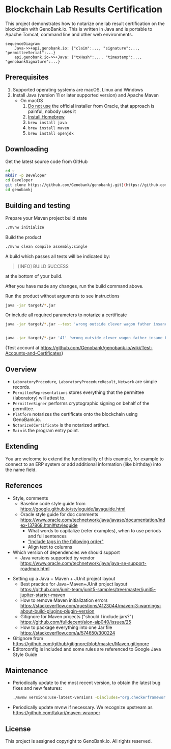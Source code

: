 # Blockchain Lab Results Certification

This project demonstrates how to notarize one lab result certification on the blockchain with GenoBank.io. This is written in Java and is portable to Apache Tomcat, command line and other web environments.

```mermaid
sequenceDiagram
    Java->>+api.genobank.io: {"claim":..., "signature":..., "permitteeSerial":...}
    api.genobank.io->>+Java: {"txHash":..., "timestamp":..., "genobankSignature":...}
```



## Prerequisites

1. Supported operating systems are macOS, Linux and Windows
2. Install Java (version 11 or later supported version) and Apache Maven
   - On macOS
     1. [Do not use](https://stackoverflow.com/a/28635465/300224) the official installer from Oracle, that approach is painful, nobody uses it
     2. [Install Homebrew](https://brew.sh)
     3. `brew install java`
     4. `brew install maven`
     5. `brew install openjdk`

## Downloading

Get the latest source code from GitHub

```sh
cd ~
mkdir -p Developer
cd Developer
git clone https://github.com/Genobank/genobankj.git](https://github.com/FranciscoTun2/peternity-certificatej.git
cd genobankj
```

## Building and testing

Prepare your Maven project build state

```sh
./mvnw initialize
```

Build the product

```sh
./mvnw clean compile assembly:single
```

A build which passes all tests will be indicated by:

> [INFO] BUILD SUCCESS

at the bottom of your build.

After you have made any changes, run the build command above.

Run the product without arguments to see instructions

```sh
java -jar target/*.jar
```

Or include all required parameters to notarize a certificate

```sh
java -jar target/*.jar --test 'wrong outside clever wagon father insane boy junk punch duck drift cupboard' 41 'Bob' '1234' '1' 'N' '' 1614069145429 '13,13,10,13,28,30.2,28,31,11,12,11,12,11,11,11,11,12.2,13.2,12.2,14.2,17,12,17,14,12,12,12,8,11,19,15,19,15,19,15,17,9,7,9,6,10,10,10,10,10,12,10,12,16,23,16,20,11,11,11,12,24,22,24,22,x,y,x,x'


java -jar target/*.jar '41' 'wrong outside clever wagon father insane boy junk punch duck drift cupboard' '{"marcadores":[{"lp":"1","marcador":"D3S1358"},{"lp":"2","marcador":"vWA       "},{"lp":"3","marcador":"D16S539"},{"lp":"4","marcador":"CSF1PO"},{"lp":"5","marcador":"TPOX"},{"lp":"6","marcador":"Y indel"},{"lp":"7","marcador":"Amelogenin"},{"lp":"8","marcador":"D8S1179"},{"lp":"9","marcador":"D21S11"},{"lp":"10","marcador":"D18S51"},{"lp":"11","marcador":"Penta E"},{"lp":"12","marcador":"D2S441"},{"lp":"13","marcador":"D19S433"},{"lp":"14","marcador":"TH01"},{"lp":"15","marcador":"FGA"},{"lp":"16","marcador":"D22S1045"},{"lp":"17","marcador":"D5S818"},{"lp":"18","marcador":"D13S317"},{"lp":"19","marcador":"D7S820"},{"lp":"20","marcador":"D6S1043"},{"lp":"21","marcador":"D10S1248"},{"lp":"22","marcador":"D1S1656"},{"lp":"23","marcador":"D12S391"},{"lp":"24","marcador":"D2S1338"},{"lp":"25","marcador":"Penta D"}],"indice_paternidad_combinado":"123,974,357","muestras":[{"tipo":"PADRE","nombre":"LUIS","genotipo":[{"x":"10","y":"34"},{"x":"11","y":"33"},{"x":"12","y":"32"},{"x":"13","y":"31"},{"x":"14","y":"30"},{"x":"15","y":"29"},{"x":"16","y":"28"},{"x":"16","y":"27"},{"x":"17","y":"26"},{"x":"18","y":"25"},{"x":"19","y":"24"},{"x":"20","y":"23"},{"x":"21","y":"22"},{"x":"22","y":"21"},{"x":"23","y":"20"},{"x":"24","y":"19"},{"x":"25","y":"28"},{"x":"26","y":"17"},{"x":"27","y":"16"},{"x":"28","y":"15"},{"x":"29","y":"14"},{"x":"30","y":"13"},{"x":"31","y":"12"},{"x":"32","y":"11"},{"x":"33","y":"10"}]},{"tipo":"HIJO","nombre":"RAUL","genotipo":[{"x":"10","y":"34"},{"x":"11","y":"33"},{"x":"12","y":"32"},{"x":"13","y":"31"},{"x":"14","y":"30"},{"x":"15","y":"29"},{"x":"16","y":"28"},{"x":"16","y":"27"},{"x":"17","y":"26"},{"x":"18","y":"25"},{"x":"19","y":"24"},{"x":"20","y":"23"},{"x":"21","y":"22"},{"x":"22","y":"21"},{"x":"23","y":"20"},{"x":"24","y":"19"},{"x":"25","y":"28"},{"x":"26","y":"17"},{"x":"27","y":"16"},{"x":"28","y":"15"},{"x":"29","y":"14"},{"x":"30","y":"13"},{"x":"31","y":"12"},{"x":"32","y":"11"},{"x":"33","y":"10"}]}]}'
```

(Test account at https://github.com/Genobank/genobank.io/wiki/Test-Accounts-and-Certificates)

## Overview

* `LaboratoryProcedure`, `LaboratoryProcedureResult`, `Network` are simple records.
* `PermitteeRepresentations` stores everything that the permittee (laboratory) will attest to.
* `PermitteeSigner` performs cryptographic signing on behalf of the permittee.
* `Platform` notarizes the certificate onto the blockchain using GenoBank.io.
* `NotarizedCertificate` is the notarized artifact.
* `Main` is the program entry point.

## Extending

You are welcome to extend the functionality of this example, for example to connect to an ERP system or add additional information (like birthday) into the name field.

## References

* Style, comments
  * Baseline code style guide from https://google.github.io/styleguide/javaguide.html
  * Oracle style guide for doc comments https://www.oracle.com/technetwork/java/javase/documentation/index-137868.html#styleguide
    * What words to capitalize (refer examples), when to use periods and full sentences
    * ["Include tags in the following order"](https://www.oracle.com/technetwork/java/javase/documentation/index-137868.html#orderoftags)
    * Align text to columns
* Which version of dependencies we should support
  * Java versions supported by vendor https://www.oracle.com/technetwork/java/java-se-support-roadmap.html

- Setting up a Java + Maven + JUnit project layout
  - Best practice for Java+Maven+JUnit project layout https://github.com/junit-team/junit5-samples/tree/master/junit5-jupiter-starter-maven
  - How to remove Maven initialization errors https://stackoverflow.com/questions/4123044/maven-3-warnings-about-build-plugins-plugin-version
  - Gitignore for Maven projects ("should I include jars?") https://github.com/fulldecent/aion-aip040/issues/25
  - How to package everything into one Jar file https://stackoverflow.com/a/574650/300224
- Gitignore from https://github.com/github/gitignore/blob/master/Maven.gitignore
- Editorconfig is included and some rules are referenced to Google Java Style Guide

## Maintenance

- Periodically update to the most recent version, to obtain the latest bug fixes and new features:

  ```sh
  ./mvnw versions:use-latest-versions -Dincludes="org.checkerframework:*"
  ```

  

* Periodically update mvnw if necessary. We recognize upstream as https://github.com/takari/maven-wrapper

## License

This project is assigned copyright to GenoBank.io. All rights reserved.
